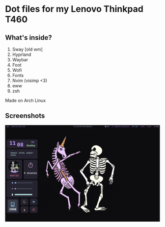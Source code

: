 # Dot files for my Lenovo Thinkpad T460

## What's inside?

1. Sway [old wm]
2. Hyprland
3. Waybar
4. Foot
5. Wofi
6. Fonts
7. Nvim (visimp <3)
8. eww
9. zsh

Made on Arch Linux

## Screenshots 

<img src="screens/one.png" />
